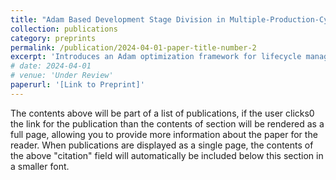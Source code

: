```yaml
---
title: "Adam Based Development Stage Division in Multiple-Production-Cycles Hydrocarbon Field (Under Review)"  
collection: publications  
category: preprints  
permalink: /publication/2024-04-01-paper-title-number-2
excerpt: 'Introduces an Adam optimization framework for lifecycle management of hydrocarbon fields with multiple production phases.'  
# date: 2024-04-01  
# venue: 'Under Review'  
paperurl: '[Link to Preprint]'  
---
```


The contents above will be part of a list of publications, if the user clicks0 the link for the publication than the contents of section will be rendered as a full page, allowing you to provide more information about the paper for the reader. When publications are displayed as a single page, the contents of the above "citation" field will automatically be included below this section in a smaller font.